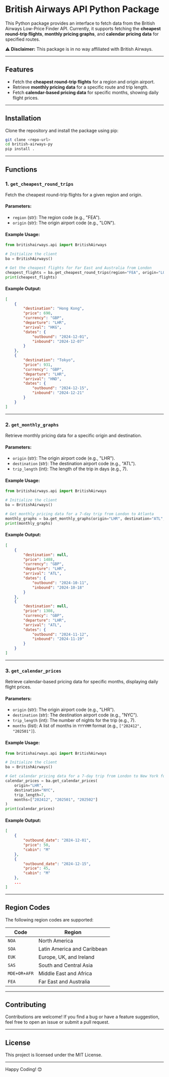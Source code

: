 # British Airways API Python Package

This Python package provides an interface to fetch data from the British Airways Low-Price Finder API. Currently, it supports fetching the **cheapest round-trip flights**, **monthly pricing graphs**, and **calendar pricing data** for specified routes. 

⚠️ **Disclaimer:** This package is in no way affiliated with British Airways.

---

## Features

- Fetch the **cheapest round-trip flights** for a region and origin airport.
- Retrieve **monthly pricing data** for a specific route and trip length.
- Fetch **calendar-based pricing data** for specific months, showing daily flight prices.

---

## Installation

Clone the repository and install the package using pip:

```bash
git clone <repo-url>
cd british-airways-py
pip install .
```

---

## Functions

### 1. `get_cheapest_round_trips`

Fetch the cheapest round-trip flights for a given region and origin.

#### Parameters:
- `region` (str): The region code (e.g., "FEA").
- `origin` (str): The origin airport code (e.g., "LON").

#### Example Usage:
```python
from britishairways.api import BritishAirways

# Initialize the client
ba = BritishAirways()

# Get the cheapest flights for Far East and Australia from London
cheapest_flights = ba.get_cheapest_round_trips(region="FEA", origin="LON")
print(cheapest_flights)
```

#### Example Output:
```json
[
    {
        "destination": "Hong Kong",
        "price": 690,
        "currency": "GBP",
        "departure": "LHR",
        "arrival": "HKG",
        "dates": {
            "outbound": "2024-12-01",
            "inbound": "2024-12-07"
        }
    },
    {
        "destination": "Tokyo",
        "price": 931,
        "currency": "GBP",
        "departure": "LHR",
        "arrival": "HND",
        "dates": {
            "outbound": "2024-12-15",
            "inbound": "2024-12-21"
        }
    }
]
```

---

### 2. `get_monthly_graphs`

Retrieve monthly pricing data for a specific origin and destination.

#### Parameters:
- `origin` (str): The origin airport code (e.g., "LHR").
- `destination` (str): The destination airport code (e.g., "ATL").
- `trip_length` (int): The length of the trip in days (e.g., 7).

#### Example Usage:
```python
from britishairways.api import BritishAirways

# Initialize the client
ba = BritishAirways()

# Get monthly pricing data for a 7-day trip from London to Atlanta
monthly_graphs = ba.get_monthly_graphs(origin="LHR", destination="ATL", trip_length=7)
print(monthly_graphs)
```

#### Example Output:
```json
[
    {
        "destination": null,
        "price": 1488,
        "currency": "GBP",
        "departure": "LHR",
        "arrival": "ATL",
        "dates": {
            "outbound": "2024-10-11",
            "inbound": "2024-10-18"
        }
    },
    {
        "destination": null,
        "price": 1308,
        "currency": "GBP",
        "departure": "LHR",
        "arrival": "ATL",
        "dates": {
            "outbound": "2024-11-12",
            "inbound": "2024-11-19"
        }
    }
]
```

---

### 3. `get_calendar_prices`

Retrieve calendar-based pricing data for specific months, displaying daily flight prices.

#### Parameters:
- `origin` (str): The origin airport code (e.g., "LHR").
- `destination` (str): The destination airport code (e.g., "NYC").
- `trip_length` (int): The number of nights for the trip (e.g., 7).
- `months` (list): A list of months in `YYYYMM` format (e.g., `["202412", "202501"]`).

#### Example Usage:
```python
from britishairways.api import BritishAirways

# Initialize the client
ba = BritishAirways()

# Get calendar pricing data for a 7-day trip from London to New York for specific months
calendar_prices = ba.get_calendar_prices(
    origin="LHR",
    destination="NYC",
    trip_length=7,
    months=["202412", "202501", "202502"]
)
print(calendar_prices)
```

#### Example Output:
```json
[
    {
        "outbound_date": "2024-12-01",
        "price": 50,
        "cabin": "M"
    },
    {
        "outbound_date": "2024-12-15",
        "price": 45,
        "cabin": "M"
    },
    ...
]
```

---

## Region Codes

The following region codes are supported:

| Code           | Region                                   |
|-----------------|-----------------------------------------|
| `NOA`          | North America                           |
| `SOA`          | Latin America and Caribbean             |
| `EUK`          | Europe, UK, and Ireland                 |
| `SAS`          | South and Central Asia                  |
| `MDE+OR+AFR`   | Middle East and Africa                  |
| `FEA`          | Far East and Australia                  |

---

## Contributing

Contributions are welcome! If you find a bug or have a feature suggestion, feel free to open an issue or submit a pull request.

---

## License

This project is licensed under the MIT License.

---

Happy Coding! 😊